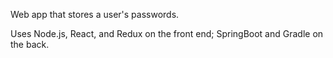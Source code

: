 Web app that stores a user's passwords.

Uses Node.js, React, and Redux on the front end; SpringBoot and Gradle on the back.
